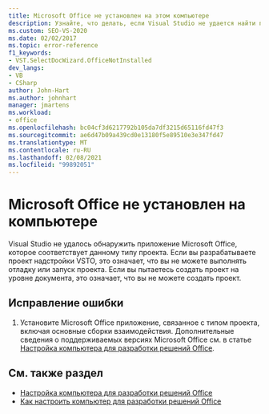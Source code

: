 ```yaml
---
title: Microsoft Office не установлен на этом компьютере
description: Узнайте, что делать, если Visual Studio не удается найти приложение Microsoft Office, соответствующее типу проекта.
ms.custom: SEO-VS-2020
ms.date: 02/02/2017
ms.topic: error-reference
f1_keywords:
- VST.SelectDocWizard.OfficeNotInstalled
dev_langs:
- VB
- CSharp
author: John-Hart
ms.author: johnhart
manager: jmartens
ms.workload:
- office
ms.openlocfilehash: bc04cf3d6217792b105da7df3215d65116fd47f3
ms.sourcegitcommit: ae6d47b09a439cd0e13180f5e89510e3e347fd47
ms.translationtype: MT
ms.contentlocale: ru-RU
ms.lasthandoff: 02/08/2021
ms.locfileid: "99892051"
---
```

# <a name="microsoft-office-is-not-installed-on-the-computer"></a>Microsoft Office не установлен на компьютере
  Visual Studio не удалось обнаружить приложение Microsoft Office, которое соответствует данному типу проекта. Если вы разрабатываете проект надстройки VSTO, это означает, что вы не можете выполнять отладку или запуск проекта. Если вы пытаетесь создать проект на уровне документа, это означает, что вы не можете создать проект.

## <a name="to-correct-the-error"></a>Исправление ошибки

1. Установите Microsoft Office приложение, связанное с типом проекта, включая основные сборки взаимодействия. Дополнительные сведения о поддерживаемых версиях Microsoft Office см. в статье [Настройка компьютера для разработки решений Office](../vsto/configuring-a-computer-to-develop-office-solutions.md).

## <a name="see-also"></a>См. также раздел
- [Настройка компьютера для разработки решений Office](../vsto/configuring-a-computer-to-develop-office-solutions.md)
- [Как настроить компьютер для разработки решений Office](../vsto/how-to-configure-a-computer-to-develop-office-solutions.md)
